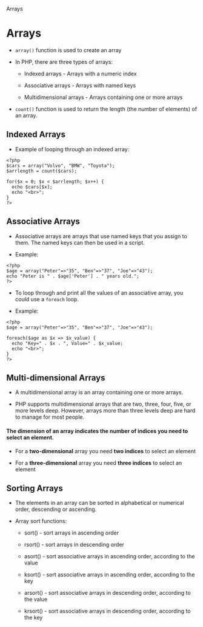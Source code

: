 Arrays

# Arrays

* `array()` function is used to create an array

* In PHP, there are three types of arrays:

	* Indexed arrays - Arrays with a numeric index

	* Associative arrays - Arrays with named keys

	* Multidimensional arrays - Arrays containing one or more arrays

* `count()` function is used to return the length (the number of elements) of an array.

## Indexed Arrays

* Example of looping through an indexed array:

```
<?php
$cars = array("Volvo", "BMW", "Toyota");
$arrlength = count($cars);

for($x = 0; $x < $arrlength; $x++) {
  echo $cars[$x];
  echo "<br>";
}
?>
```

## Associative Arrays

* Associative arrays are arrays that use named keys that you assign to them.  The named keys can then be used in a script.

* Example:

```
<?php
$age = array("Peter"=>"35", "Ben"=>"37", "Joe"=>"43");
echo "Peter is " . $age['Peter'] . " years old.";
?>
```

* To loop through and print all the values of an associative array, you could use a `foreach` loop.

* Example: 

```
<?php
$age = array("Peter"=>"35", "Ben"=>"37", "Joe"=>"43");

foreach($age as $x => $x_value) {
  echo "Key=" . $x . ", Value=" . $x_value;
  echo "<br>";
}
?>
```

## Multi-dimensional Arrays

* A multidimensional array is an array containing one or more arrays.

* PHP supports multidimensional arrays that are two, three, four, five, or more levels deep. However, arrays more than three levels deep are hard to manage for most people.

#### The dimension of an array indicates the number of indices you need to select an element.

* For a **two-dimensional** array you need **two indices** to select an element

* For a **three-dimensional** array you need **three indices** to select an element

## Sorting Arrays

* The elements in an array can be sorted in alphabetical or numerical order, descending or ascending.

* Array sort functions:

	* sort() - sort arrays in ascending order
	
	* rsort() - sort arrays in descending order

	* asort() - sort associative arrays in ascending order, according to the value

	* ksort() - sort associative arrays in ascending order, according to the key

	* arsort() - sort associative arrays in descending order, according to the value

	* krsort() - sort associative arrays in descending order, according to the key